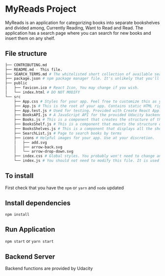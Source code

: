 # MyReads Project

MyReads is an application for categorizing books into separate bookshelves and divided among, Currently Reading, Want to Read and Read.
The application has a search page where you can search for new books and insert them on any shelf.



## File structure
```bash
├── CONTRIBUTING.md
├── README.md - This file.
├── SEARCH_TERMS.md # The whitelisted short collection of available search terms for you to use with your app.
├── package.json # npm package manager file. It's unlikely that you'll need to modify this.
├── public
│   ├── favicon.ico # React Icon, You may change if you wish.
│   └── index.html # DO NOT MODIFY
└── src
    ├── App.css # Styles for your app. Feel free to customize this as you desire.
    ├── App.js # This is the root of your app. Contains static HTML right now.
    ├── App.test.js # Used for testing. Provided with Create React App. Testing is encouraged, but not required.
    ├── BooksAPI.js # A JavaScript API for the provided Udacity backend. Instructions for the methods are below.
    ├── Books.js # This is a component that creates the structure of the book
    ├── BooksShelf.js # This is a component that mounts the structure of a bookcase and displays your books
    ├── BooksShelves.js # This is a component that displays all the shelves and their books
    ├── SearchList.js # Page to search books by terms
    ├── icons # Helpful images for your app. Use at your discretion.
    │   ├── add.svg
    │   ├── arrow-back.svg
    │   └── arrow-drop-down.svg
    ├── index.css # Global styles. You probably won't need to change anything here.
    └── index.js # You should not need to modify this file. It is used for DOM rendering only.
```

## To install

First check that you have the `npm` or `yarn` and `node` updated

## Install dependencies

`npm install`

## Run Application

`npm start` or `yarn start`


## Backend Server

Backend functions are provided by Udacity
